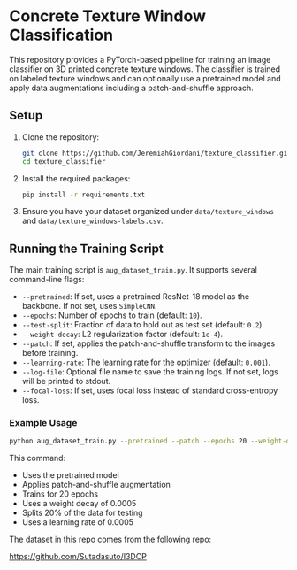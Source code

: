 # Concrete Texture Window Classification

This repository provides a PyTorch-based pipeline for training an image classifier on 3D printed concrete texture windows. The classifier is trained on labeled texture windows and can optionally use a pretrained model and apply data augmentations including a patch-and-shuffle approach.

## Setup

1. Clone the repository:
    ```bash
    git clone https://github.com/JeremiahGiordani/texture_classifier.git
    cd texture_classifier
    ```
   
2. Install the required packages:
    ```bash
    pip install -r requirements.txt
    ```
   
3. Ensure you have your dataset organized under `data/texture_windows` and `data/texture_windows-labels.csv`.

## Running the Training Script

The main training script is `aug_dataset_train.py`. It supports several command-line flags:

- `--pretrained`: If set, uses a pretrained ResNet-18 model as the backbone. If not set, uses `SimpleCNN`.
- `--epochs`: Number of epochs to train (default: `10`).
- `--test-split`: Fraction of data to hold out as test set (default: `0.2`).
- `--weight-decay`: L2 regularization factor (default: `1e-4`).
- `--patch`: If set, applies the patch-and-shuffle transform to the images before training.
- `--learning-rate`: The learning rate for the optimizer (default: `0.001`).
- `--log-file`: Optional file name to save the training logs. If not set, logs will be printed to stdout.
- `--focal-loss`: If set, uses focal loss instead of standard cross-entropy loss.

### Example Usage

```bash
python aug_dataset_train.py --pretrained --patch --epochs 20 --weight-decay 0.0005 --test-split 0.2 --learning-rate 0.0005
```

This command:

- Uses the pretrained model
- Applies patch-and-shuffle augmentation
- Trains for 20 epochs
- Uses a weight decay of 0.0005
- Splits 20% of the data for testing
- Uses a learning rate of 0.0005

The dataset in this repo comes from the following repo:

https://github.com/Sutadasuto/I3DCP